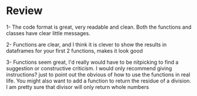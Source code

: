 # Review


  1- The code format is great, very readable and clean. Both the functions and classes have clear little messages.

  2- Functions are clear, and I think it is clever to show the results in dataframes for your first 2 functions, makes it look good

  3- Functions seem great, I'd really would have to be nitpicking to find a suggestion or constructive criticism.
   I would only recommend giving instructions? just to point out the obvious of how to use the functions in real
    life. You might also want to add a function to return the residue of a division. I am pretty sure that divisor
    will only return whole numbers  
